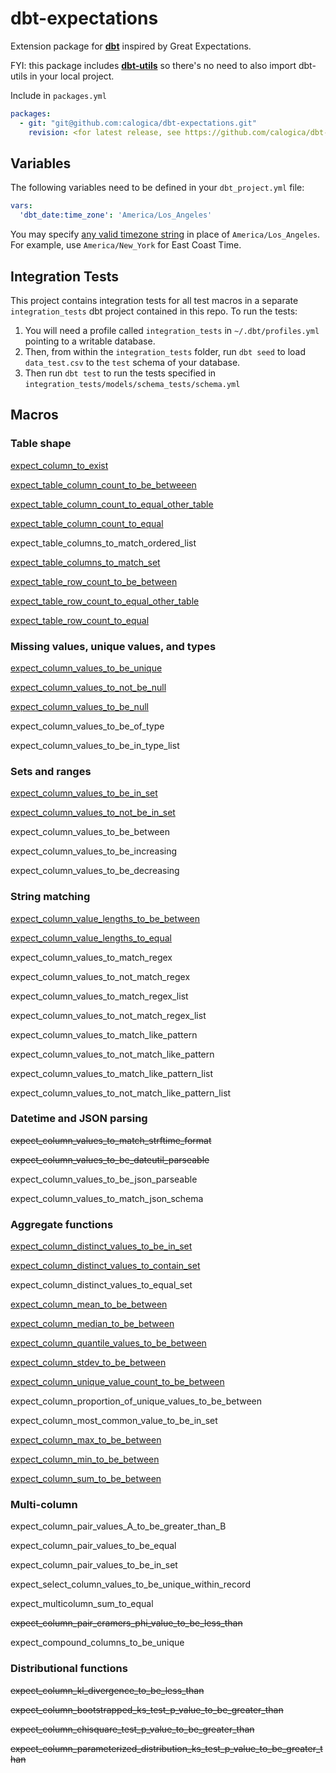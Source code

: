 # dbt-expectations

Extension package for [**dbt**](https://github.com/fishtown-analytics/dbt) inspired by Great Expectations.

FYI: this package includes [**dbt-utils**](https://github.com/fishtown-analytics/dbt-utils) so there's no need to also import dbt-utils in your local project.

Include in `packages.yml`

```yaml
packages:
  - git: "git@github.com:calogica/dbt-expectations.git"
    revision: <for latest release, see https://github.com/calogica/dbt-expectations/releases>
```

## Variables
The following variables need to be defined in your `dbt_project.yml` file:

```yaml
vars:
  'dbt_date:time_zone': 'America/Los_Angeles'
```

You may specify [any valid timezone string](https://en.wikipedia.org/wiki/List_of_tz_database_time_zones) in place of `America/Los_Angeles`.
For example, use `America/New_York` for East Coast Time.

## Integration Tests
This project contains integration tests for all test macros in a separate `integration_tests` dbt project contained in this repo. 
To run the tests:
1. You will need a profile called `integration_tests` in `~/.dbt/profiles.yml` pointing to a writable database.
2. Then, from within the `integration_tests` folder, run `dbt seed` to load `data_test.csv` to the `test` schema of your database.
3. Then run `dbt test` to run the tests specified in `integration_tests/models/schema_tests/schema.yml`

## Macros

### Table shape

[expect_column_to_exist](macros/schema_tests/table_shape/expect_column_to_exist.sql)

[expect_table_column_count_to_be_betweeen](macros/schema_tests/table_shape/expect_table_column_count_to_be_betweeen.sql)

[expect_table_column_count_to_equal_other_table](macros/schema_tests/table_shape/expect_table_column_count_to_equal_other_table.sql)

[expect_table_column_count_to_equal](macros/schema_tests/table_shape/expect_table_column_count_to_equal.sql)

expect_table_columns_to_match_ordered_list

[expect_table_columns_to_match_set](macros/schema_tests/table_shape/expect_table_columns_to_match_set.sql)

[expect_table_row_count_to_be_between](macros/schema_tests/table_shape/expect_table_row_count_to_be_between.sql)

[expect_table_row_count_to_equal_other_table](macros/schema_tests/table_shape/expect_table_row_count_to_equal_other_table.sql)

[expect_table_row_count_to_equal](macros/schema_tests/table_shape/expect_table_row_count_to_equal.sql)


### Missing values, unique values, and types

[expect_column_values_to_be_unique](macros/schema_tests/column_values_basic/expect_column_values_to_be_unique.sql)

[expect_column_values_to_not_be_null](macros/schema_tests/column_values_basic/expect_column_values_to_not_be_null.sql)

[expect_column_values_to_be_null](macros/schema_tests/column_values_basic/expect_column_values_to_be_null.sql)

expect_column_values_to_be_of_type

expect_column_values_to_be_in_type_list

### Sets and ranges

[expect_column_values_to_be_in_set](macros/schema_tests/column_values_basic/expect_column_values_to_be_in_set.sql)

[expect_column_values_to_not_be_in_set](macros/schema_tests/column_values_basic/expect_column_values_to_not_be_in_set.sql)

expect_column_values_to_be_between

expect_column_values_to_be_increasing

expect_column_values_to_be_decreasing

### String matching

[expect_column_value_lengths_to_be_between](macros/schema_tests/string_matching/expect_column_value_lengths_to_be_between.sql)

[expect_column_value_lengths_to_equal](macros/schema_tests/string_matching/expect_column_value_lengths_to_equal.sql)

expect_column_values_to_match_regex

expect_column_values_to_not_match_regex

expect_column_values_to_match_regex_list

expect_column_values_to_not_match_regex_list

expect_column_values_to_match_like_pattern

expect_column_values_to_not_match_like_pattern

expect_column_values_to_match_like_pattern_list

expect_column_values_to_not_match_like_pattern_list

### Datetime and JSON parsing

~~expect_column_values_to_match_strftime_format~~

~~expect_column_values_to_be_dateutil_parseable~~

expect_column_values_to_be_json_parseable

expect_column_values_to_match_json_schema

### Aggregate functions

[expect_column_distinct_values_to_be_in_set](macros/schema_tests/aggregate_functions/expect_column_distinct_values_to_be_in_set.sql)

[expect_column_distinct_values_to_contain_set](expect_column_distinct_values_to_contain_set.sql)

expect_column_distinct_values_to_equal_set

[expect_column_mean_to_be_between](macros/schema_tests/aggregate_functions/expect_column_mean_to_be_between.sql)

[expect_column_median_to_be_between](macros/schema_tests/aggregate_functions/expect_column_median_to_be_between.sql)

[expect_column_quantile_values_to_be_between](macros/schema_tests/aggregate_functions/)

[expect_column_stdev_to_be_between](macros/schema_tests/aggregate_functions/expect_column_stdev_to_be_between.sql)

[expect_column_unique_value_count_to_be_between](macros/schema_tests/aggregate_functions/expect_column_unique_value_count_to_be_between.sql)

expect_column_proportion_of_unique_values_to_be_between

expect_column_most_common_value_to_be_in_set

[expect_column_max_to_be_between](macros/schema_tests/aggregate_functions/expect_column_max_to_be_between.sql)

[expect_column_min_to_be_between](macros/schema_tests/aggregate_functions/expect_column_min_to_be_between.sql)

[expect_column_sum_to_be_between](macros/schema_tests/aggregate_functions/expect_column_sum_to_be_between.sql)


### Multi-column

expect_column_pair_values_A_to_be_greater_than_B

expect_column_pair_values_to_be_equal

expect_column_pair_values_to_be_in_set

expect_select_column_values_to_be_unique_within_record

expect_multicolumn_sum_to_equal

~~expect_column_pair_cramers_phi_value_to_be_less_than~~

expect_compound_columns_to_be_unique

### Distributional functions

~~expect_column_kl_divergence_to_be_less_than~~

~~expect_column_bootstrapped_ks_test_p_value_to_be_greater_than~~

~~expect_column_chisquare_test_p_value_to_be_greater_than~~

~~expect_column_parameterized_distribution_ks_test_p_value_to_be_greater_than~~